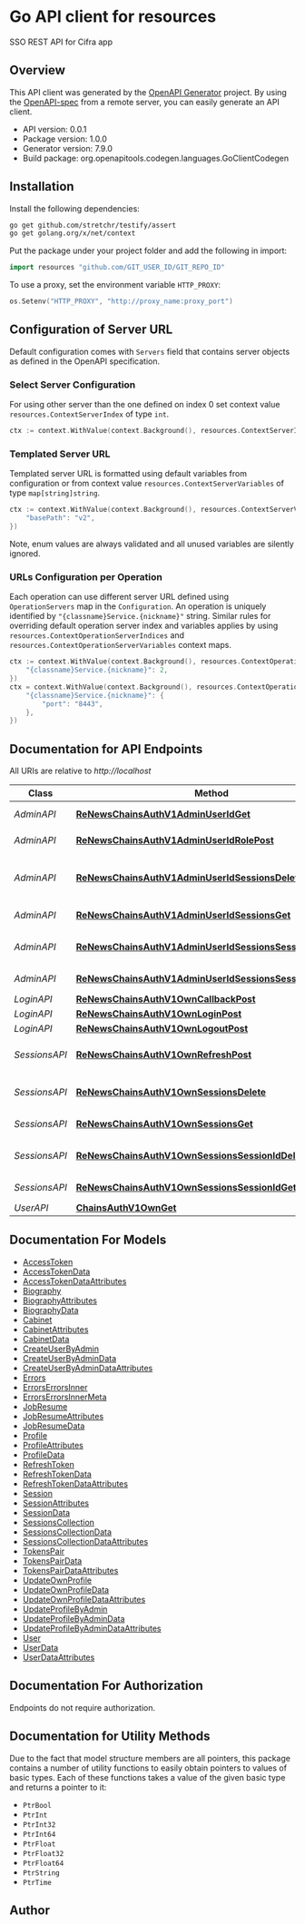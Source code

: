 # Go API client for resources

SSO REST API for Cifra app

## Overview
This API client was generated by the [OpenAPI Generator](https://openapi-generator.tech) project.  By using the [OpenAPI-spec](https://www.openapis.org/) from a remote server, you can easily generate an API client.

- API version: 0.0.1
- Package version: 1.0.0
- Generator version: 7.9.0
- Build package: org.openapitools.codegen.languages.GoClientCodegen

## Installation

Install the following dependencies:

```sh
go get github.com/stretchr/testify/assert
go get golang.org/x/net/context
```

Put the package under your project folder and add the following in import:

```go
import resources "github.com/GIT_USER_ID/GIT_REPO_ID"
```

To use a proxy, set the environment variable `HTTP_PROXY`:

```go
os.Setenv("HTTP_PROXY", "http://proxy_name:proxy_port")
```

## Configuration of Server URL

Default configuration comes with `Servers` field that contains server objects as defined in the OpenAPI specification.

### Select Server Configuration

For using other server than the one defined on index 0 set context value `resources.ContextServerIndex` of type `int`.

```go
ctx := context.WithValue(context.Background(), resources.ContextServerIndex, 1)
```

### Templated Server URL

Templated server URL is formatted using default variables from configuration or from context value `resources.ContextServerVariables` of type `map[string]string`.

```go
ctx := context.WithValue(context.Background(), resources.ContextServerVariables, map[string]string{
	"basePath": "v2",
})
```

Note, enum values are always validated and all unused variables are silently ignored.

### URLs Configuration per Operation

Each operation can use different server URL defined using `OperationServers` map in the `Configuration`.
An operation is uniquely identified by `"{classname}Service.{nickname}"` string.
Similar rules for overriding default operation server index and variables applies by using `resources.ContextOperationServerIndices` and `resources.ContextOperationServerVariables` context maps.

```go
ctx := context.WithValue(context.Background(), resources.ContextOperationServerIndices, map[string]int{
	"{classname}Service.{nickname}": 2,
})
ctx = context.WithValue(context.Background(), resources.ContextOperationServerVariables, map[string]map[string]string{
	"{classname}Service.{nickname}": {
		"port": "8443",
	},
})
```

## Documentation for API Endpoints

All URIs are relative to *http://localhost*

Class | Method | HTTP request | Description
------------ | ------------- | ------------- | -------------
*AdminAPI* | [**ReNewsChainsAuthV1AdminUserIdGet**](docs/AdminAPI.md#renewschainsauthv1adminuseridget) | **Get** /re-news/chains/auth/v1/admin/{user_id} | admin get user
*AdminAPI* | [**ReNewsChainsAuthV1AdminUserIdRolePost**](docs/AdminAPI.md#renewschainsauthv1adminuseridrolepost) | **Post** /re-news/chains/auth/v1/admin/{user_id}/{role} | admin role update
*AdminAPI* | [**ReNewsChainsAuthV1AdminUserIdSessionsDelete**](docs/AdminAPI.md#renewschainsauthv1adminuseridsessionsdelete) | **Delete** /re-news/chains/auth/v1/admin/{user_id}/sessions | admin delete users sessions
*AdminAPI* | [**ReNewsChainsAuthV1AdminUserIdSessionsGet**](docs/AdminAPI.md#renewschainsauthv1adminuseridsessionsget) | **Get** /re-news/chains/auth/v1/admin/{user_id}/sessions | admin get sessions
*AdminAPI* | [**ReNewsChainsAuthV1AdminUserIdSessionsSessionIdDelete**](docs/AdminAPI.md#renewschainsauthv1adminuseridsessionssessioniddelete) | **Delete** /re-news/chains/auth/v1/admin/{user_id}/sessions/{session_id} | admin delete user session
*AdminAPI* | [**ReNewsChainsAuthV1AdminUserIdSessionsSessionIdGet**](docs/AdminAPI.md#renewschainsauthv1adminuseridsessionssessionidget) | **Get** /re-news/chains/auth/v1/admin/{user_id}/sessions/{session_id} | admin get session
*LoginAPI* | [**ReNewsChainsAuthV1OwnCallbackPost**](docs/LoginAPI.md#renewschainsauthv1owncallbackpost) | **Post** /re-news/chains/auth/v1/own/callback | 
*LoginAPI* | [**ReNewsChainsAuthV1OwnLoginPost**](docs/LoginAPI.md#renewschainsauthv1ownloginpost) | **Post** /re-news/chains/auth/v1/own/login | 
*LoginAPI* | [**ReNewsChainsAuthV1OwnLogoutPost**](docs/LoginAPI.md#renewschainsauthv1ownlogoutpost) | **Post** /re-news/chains/auth/v1/own/logout | 
*SessionsAPI* | [**ReNewsChainsAuthV1OwnRefreshPost**](docs/SessionsAPI.md#renewschainsauthv1ownrefreshpost) | **Post** /re-news/chains/auth/v1/own/refresh | Refresh Access Token
*SessionsAPI* | [**ReNewsChainsAuthV1OwnSessionsDelete**](docs/SessionsAPI.md#renewschainsauthv1ownsessionsdelete) | **Delete** /re-news/chains/auth/v1/own/sessions | Terminate user&#39;s sessions
*SessionsAPI* | [**ReNewsChainsAuthV1OwnSessionsGet**](docs/SessionsAPI.md#renewschainsauthv1ownsessionsget) | **Get** /re-news/chains/auth/v1/own/sessions | Get user&#39;s sessions
*SessionsAPI* | [**ReNewsChainsAuthV1OwnSessionsSessionIdDelete**](docs/SessionsAPI.md#renewschainsauthv1ownsessionssessioniddelete) | **Delete** /re-news/chains/auth/v1/own/sessions/{session_id} | Terminate user&#39;s session
*SessionsAPI* | [**ReNewsChainsAuthV1OwnSessionsSessionIdGet**](docs/SessionsAPI.md#renewschainsauthv1ownsessionssessionidget) | **Get** /re-news/chains/auth/v1/own/sessions/{session_id} | Get user&#39;s session
*UserAPI* | [**ChainsAuthV1OwnGet**](docs/UserAPI.md#chainsauthv1ownget) | **Get** /chains/auth/v1/own | Get user


## Documentation For Models

 - [AccessToken](docs/AccessToken.md)
 - [AccessTokenData](docs/AccessTokenData.md)
 - [AccessTokenDataAttributes](docs/AccessTokenDataAttributes.md)
 - [Biography](docs/Biography.md)
 - [BiographyAttributes](docs/BiographyAttributes.md)
 - [BiographyData](docs/BiographyData.md)
 - [Cabinet](docs/Cabinet.md)
 - [CabinetAttributes](docs/CabinetAttributes.md)
 - [CabinetData](docs/CabinetData.md)
 - [CreateUserByAdmin](docs/CreateUserByAdmin.md)
 - [CreateUserByAdminData](docs/CreateUserByAdminData.md)
 - [CreateUserByAdminDataAttributes](docs/CreateUserByAdminDataAttributes.md)
 - [Errors](docs/Errors.md)
 - [ErrorsErrorsInner](docs/ErrorsErrorsInner.md)
 - [ErrorsErrorsInnerMeta](docs/ErrorsErrorsInnerMeta.md)
 - [JobResume](docs/JobResume.md)
 - [JobResumeAttributes](docs/JobResumeAttributes.md)
 - [JobResumeData](docs/JobResumeData.md)
 - [Profile](docs/Profile.md)
 - [ProfileAttributes](docs/ProfileAttributes.md)
 - [ProfileData](docs/ProfileData.md)
 - [RefreshToken](docs/RefreshToken.md)
 - [RefreshTokenData](docs/RefreshTokenData.md)
 - [RefreshTokenDataAttributes](docs/RefreshTokenDataAttributes.md)
 - [Session](docs/Session.md)
 - [SessionAttributes](docs/SessionAttributes.md)
 - [SessionData](docs/SessionData.md)
 - [SessionsCollection](docs/SessionsCollection.md)
 - [SessionsCollectionData](docs/SessionsCollectionData.md)
 - [SessionsCollectionDataAttributes](docs/SessionsCollectionDataAttributes.md)
 - [TokensPair](docs/TokensPair.md)
 - [TokensPairData](docs/TokensPairData.md)
 - [TokensPairDataAttributes](docs/TokensPairDataAttributes.md)
 - [UpdateOwnProfile](docs/UpdateOwnProfile.md)
 - [UpdateOwnProfileData](docs/UpdateOwnProfileData.md)
 - [UpdateOwnProfileDataAttributes](docs/UpdateOwnProfileDataAttributes.md)
 - [UpdateProfileByAdmin](docs/UpdateProfileByAdmin.md)
 - [UpdateProfileByAdminData](docs/UpdateProfileByAdminData.md)
 - [UpdateProfileByAdminDataAttributes](docs/UpdateProfileByAdminDataAttributes.md)
 - [User](docs/User.md)
 - [UserData](docs/UserData.md)
 - [UserDataAttributes](docs/UserDataAttributes.md)


## Documentation For Authorization

Endpoints do not require authorization.


## Documentation for Utility Methods

Due to the fact that model structure members are all pointers, this package contains
a number of utility functions to easily obtain pointers to values of basic types.
Each of these functions takes a value of the given basic type and returns a pointer to it:

* `PtrBool`
* `PtrInt`
* `PtrInt32`
* `PtrInt64`
* `PtrFloat`
* `PtrFloat32`
* `PtrFloat64`
* `PtrString`
* `PtrTime`

## Author



